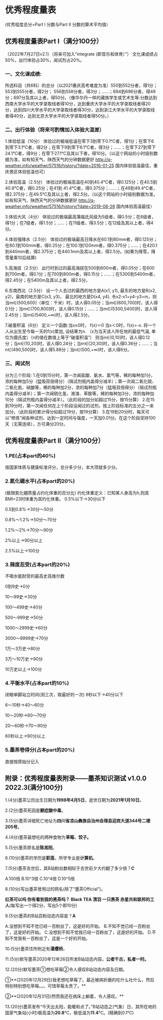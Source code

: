 # 优秀程度量表

(优秀程度总分=Part I 分数与Part II 分数的算术平均值）

## 优秀程度量表Part I（满分100分）

（2022年7月27日v2.1）（将来可加入“integrate (即音乐和体育）”）
文化课成绩占50%，出行体验占30%，闻试剂占20%。
### 一、文化课成绩:
所选科目（共6科）的总分（以2021重庆高考难度为准）550到552分者，得1分；553到555分者，得2分；
556到558分者，得3分；……；694到696分者，得49分；697分及其以上者，得50分。（像华尔丹一样的藏族学生或艺术生等:分数达到西南大学水平的大学录取线者得10分，达到重庆大学水平的大学录取线者得20分，达到四川大学水平的大学录取线者得30分，达到浙江大学水平的大学录取线者得40分，达到北京大学水平的大学录取线者得50分。）

### 二、出行体验（将来可酌情加入体验大温差）
1.体验低温（10分）
体验过的极端低温在零下3到零下0.1℃者，得1分；在零下6到零下3.1℃者，得2分；在零下9到零下6.1℃者，得3分；……；在零下27到零下24.1℃者，得9分；在零下27.1℃及其以下者，得10分。（以这个网站的小时级别数据为准，如有知天气、陕西天气的分钟数据更好     http://q-weather.info/weather/57516/history/?date=2016-01-25    国内体验低温最佳，重庆景区体验低温也可）

2.体验高温（2.5分）
体验过的极端高温在40到40.4℃者，得0.125分；在40.5到40.9℃者，得0.25分；在41到 41.4℃者，得0.375分；……；在49到49.4℃者，得2.375分；在49.5℃及其以上者，得2.5分。（以这个网站的小时级别数据为准，如有知天气、陕西天气的分钟数据更好     http://q-weather.info/weather/57516/history/?date=2019-08-26    国内体验高温最佳）

3.体验大风（4分）
体验过的极端最高蒲福氏风级为5级者，得0.5分；在6级者，得1分；在7级者，得1.5分；……；在11级者，得3.5分；在12级及其以上者，得4分。

4.体验强降水（2.5分）
体验过的极端最高日降水在60.1到80mm者，得0.125分；在80.1到100mm者，得0.25分；在100.1到120mm者，得0.375分；……；在420.1到440mm者，得2.375分；在440.1mm及其以上者，得2.5分。(如果为降雪，降雪量乘10后结算)

5.高海拔（2.5分）
出行时到过的最高海拔在500到600m者，得0.05分；在600到700m者，得0.1分；在700到800m者，得0.15分；……；在5300到5400m者，得2.45分；在5400m及其以上者，得2.5分。

6.东南西北（2.5分）
设一个人去过的最西的地方是A(x1, y1), 最东的地方是B(x2, y2)，最南的地方是C(x3, y3)，
最北的地方是D(x4, y4).  令x2-x1+y4-y3=m，则当m∈(500,600]（单位：千米）时，该人得0.05分；当m∈(600,700]时，该人得0.1分；当m∈(700,800]时，该人得0.15分；……；当m∈(5300,5400]时，该人得2.45分；当m∈(5400,+∞)时，该人得2.5分。

7.破蛋积温（6分）
定义一个函数:当x≥0时， f(x)＝0
当x＜0时，f(x)=-x.
将一个人从出生至今每一天的f(x)累加, 设结果为n. （x为当天该人所在地的最低气温, 单位为摄氏度）（n的值在数值上等于“破蛋积温”）
则当n∈(0,10]时，该人得0.12分；当n∈(10,20]时，该人得0.24分；当m∈(20,30]时，该人得0.36分；……；当n∈(490,500]时，该人得5.88分；当n∈(500,+∞)时，该人得6分。

### 三、闻试剂
分为三个阶段:
1.在0到15分时，第一次闻盐酸、氨水、氯气等，稀的每种加1分，浓的每种加5分（猛吸双倍得分）（隔试剂瓶内盖得分减半）；第一次闻二氧化硫、二氧化氮、硝酸等，稀的每种加2分，浓的每种加7分（猛吸双倍得分）（隔试剂瓶内盖得分减半）；第一次闻硫化氢、液溴、苯胺等，稀的每种加3分，浓的每种加10分（隔试剂瓶内盖得分减半）。（此阶段的加分如超过15分，按15分算）
2.在15到19分时，第一次闻任何在上个阶段没闻过的试剂，按上阶段标准的五分之一来加分。（此阶段的累计得分如超过19分，按19分算）
    3.在19到20分时，每天可以“修炼”闻各种试剂，达到一定时间与强度，一天加0.01分。在这个阶段坚持100天（无需连续），方可满分20分。

## 优秀程度量表Part II（满分100分）

 ### 1.PE(占本part的40%)
按国家体质与健康标准评分，总分多少分，本大项就多少分。
 ### 2.氮化硼水平(占本part的20%)
(极限氮化硼质量占约化体重的百分比)
约化体重定义：已知某人身高为h,则其BMI=23时体重为其约化体重。
0.5%以下→30分以下

0.5到0.8%→30分～50分

0.8%～1.2%→50分～70分

1.2%～2%→70分～90分

2%以上→90分以上

2.5%以上→100分

 ### 3.辣度忍受(占本part的20%)
不喝水能耐受的最高史高维尔数

0到9史→0分

10～99史→30分

100～499史→40分

500～999史→50分

1000～2999史→60分

3000～9999史→70分

1万～3万史→80分

3万～10万史→90分

10万史以上→100分

### 4.平衡水平(占本part的10%)
闭眼单脚站立时间(测三次，取最好的一次)
6秒以下→40分以下

6～10秒→40～60分

10～20秒→60～70分

20～60秒→70～90分

60秒以上→90分以上

### 5.墨茶卷得分(占本part的20%)

直接按原始分记入

## 附录：优秀程度量表附录——墨茶知识测试 v1.0.0 2022.3(满分100分)

1.(4分)墨茶公历出生日期为**1998年4月5日**，逝世日期为**2021年1月10日**。

2.(2分)墨茶死因是**酮症酸中毒**。

3.(5分)墨茶详细死亡地址为**四川省凉山彝族自治州会理县迎宾大道344号二楼205号**。

4.(4分)墨茶最想吃的两种食物为**草莓、饺子。**

5.(5分)墨茶原名是**陈淞阳**。

6.(10分)墨茶的学历是**职高**，所学专业是**计算机**。

7.(5分)墨茶去世后，其B站粉丝数相较于去世前夕大约翻了多少倍？**C**

A.100倍 B.10^3倍 C.10^4倍 D.10^5倍

8.(10分)写出墨茶曾用过的网名(除了“墨茶Official”)。

**红茶可以吗 你有看到我的黑茶吗？ Black TEA 清羽 一只黑茶 赤星共和联邦的工人**(每写出一个得2分，写出5个即10分)

9.(5分)墨茶的B站百粉动态内容是？**A**

A.没想到不知不觉已经一百粉丝了，这是好的开始。
B.不知不觉已经一百粉丝了，这是好的开始。
C.没想到不知不觉我已经一百粉丝了，这是好的开始。
D.不知不觉我有一百粉丝了，这是一个好的开始。

10.(5分)墨茶住所附近有**濯缨桥**。

11.(5分)默写墨茶2020年12年26日所发B站动态内容。**公者千古，私者一时。**

12.(20分)默写墨茶①想吃草莓②令人感叹B站动态内容及日期。

①**(2020年12月29日)我老想吃草莓了。最近被病折磨的吃什么吐什么，然后特别特别想吃草莓。。。可惜草莓太贵了。**

②**(2020年12月31日)然而我还在病床上躺着，令人感叹。**

13.(20分)墨茶发布“今天出太阳，能暖和点了。”B站动态之(气象）日，其所在地的国家气象站(小时)极高温为**20.8**℃，极低温为**11.4**℃。(精确到0.1℃)
